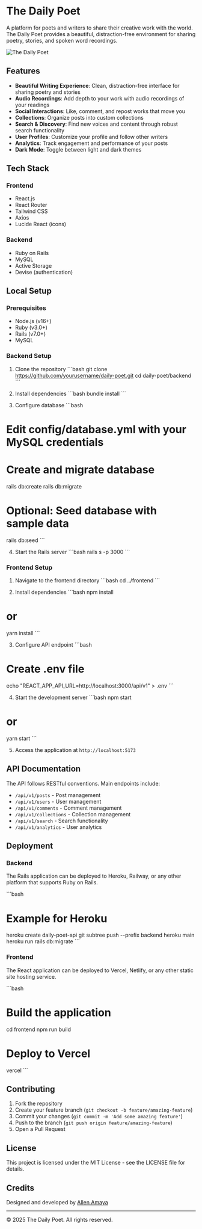 # The Daily Poet

A platform for poets and writers to share their creative work with the world. The Daily Poet provides a beautiful, distraction-free environment for sharing poetry, stories, and spoken word recordings.

![The Daily Poet](https://i.imgur.com/placeholder.jpg)

## Features

- **Beautiful Writing Experience**: Clean, distraction-free interface for sharing poetry and stories
- **Audio Recordings**: Add depth to your work with audio recordings of your readings
- **Social Interactions**: Like, comment, and repost works that move you
- **Collections**: Organize posts into custom collections
- **Search & Discovery**: Find new voices and content through robust search functionality
- **User Profiles**: Customize your profile and follow other writers
- **Analytics**: Track engagement and performance of your posts
- **Dark Mode**: Toggle between light and dark themes

## Tech Stack

### Frontend
- React.js
- React Router
- Tailwind CSS
- Axios
- Lucide React (icons)

### Backend
- Ruby on Rails
- MySQL
- Active Storage
- Devise (authentication)

## Local Setup

### Prerequisites
- Node.js (v16+)
- Ruby (v3.0+)
- Rails (v7.0+)
- MySQL

### Backend Setup

1. Clone the repository
\`\`\`bash
git clone https://github.com/yourusername/daily-poet.git
cd daily-poet/backend
\`\`\`

2. Install dependencies
\`\`\`bash
bundle install
\`\`\`

3. Configure database
\`\`\`bash
# Edit config/database.yml with your MySQL credentials

# Create and migrate database
rails db:create
rails db:migrate

# Optional: Seed database with sample data
rails db:seed
\`\`\`

4. Start the Rails server
\`\`\`bash
rails s -p 3000
\`\`\`

### Frontend Setup

1. Navigate to the frontend directory
\`\`\`bash
cd ../frontend
\`\`\`

2. Install dependencies
\`\`\`bash
npm install
# or
yarn install
\`\`\`

3. Configure API endpoint
\`\`\`bash
# Create .env file
echo "REACT_APP_API_URL=http://localhost:3000/api/v1" > .env
\`\`\`

4. Start the development server
\`\`\`bash
npm start
# or
yarn start
\`\`\`

5. Access the application at `http://localhost:5173`

## API Documentation

The API follows RESTful conventions. Main endpoints include:

- `/api/v1/posts` - Post management
- `/api/v1/users` - User management
- `/api/v1/comments` - Comment management
- `/api/v1/collections` - Collection management
- `/api/v1/search` - Search functionality
- `/api/v1/analytics` - User analytics

## Deployment

### Backend
The Rails application can be deployed to Heroku, Railway, or any other platform that supports Ruby on Rails.

\`\`\`bash
# Example for Heroku
heroku create daily-poet-api
git subtree push --prefix backend heroku main
heroku run rails db:migrate
\`\`\`

### Frontend
The React application can be deployed to Vercel, Netlify, or any other static site hosting service.

\`\`\`bash
# Build the application
cd frontend
npm run build

# Deploy to Vercel
vercel
\`\`\`

## Contributing

1. Fork the repository
2. Create your feature branch (`git checkout -b feature/amazing-feature`)
3. Commit your changes (`git commit -m 'Add some amazing feature'`)
4. Push to the branch (`git push origin feature/amazing-feature`)
5. Open a Pull Request

## License

This project is licensed under the MIT License - see the LICENSE file for details.

## Credits

Designed and developed by [Allen Amaya](https://ahlee.dev)

---

© 2025 The Daily Poet. All rights reserved.
